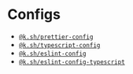 # Configs

- [`@k.sh/prettier-config`](/packages/prettier-config)
- [`@k.sh/typescript-config`](/packages/typescript-config)
- [`@k.sh/eslint-config`](/packages/eslint-config)
- [`@k.sh/eslint-config-typescript`](/packages/eslint-config-typescript)
